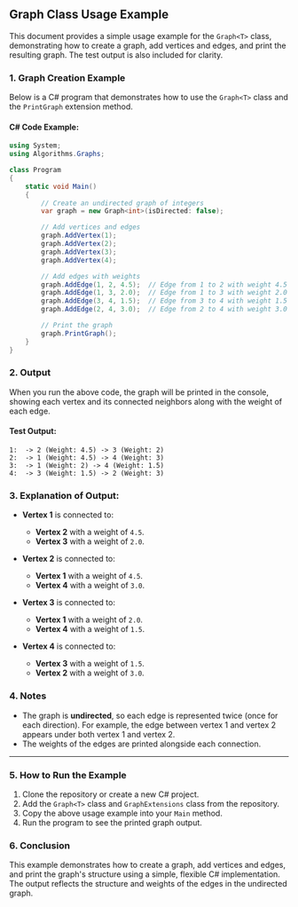 ## Graph Class Usage Example

This document provides a simple usage example for the `Graph<T>` class, demonstrating how to create a graph, add
vertices and edges, and print the resulting graph. The test output is also included for clarity.

### 1. Graph Creation Example

Below is a C# program that demonstrates how to use the `Graph<T>` class and the `PrintGraph` extension method.

#### C# Code Example:

```csharp
using System;
using Algorithms.Graphs;

class Program
{
    static void Main()
    {
        // Create an undirected graph of integers
        var graph = new Graph<int>(isDirected: false);

        // Add vertices and edges
        graph.AddVertex(1);
        graph.AddVertex(2);
        graph.AddVertex(3);
        graph.AddVertex(4);

        // Add edges with weights
        graph.AddEdge(1, 2, 4.5);  // Edge from 1 to 2 with weight 4.5
        graph.AddEdge(1, 3, 2.0);  // Edge from 1 to 3 with weight 2.0
        graph.AddEdge(3, 4, 1.5);  // Edge from 3 to 4 with weight 1.5
        graph.AddEdge(2, 4, 3.0);  // Edge from 2 to 4 with weight 3.0

        // Print the graph
        graph.PrintGraph();
    }
}
```

### 2. Output

When you run the above code, the graph will be printed in the console, showing each vertex and its connected neighbors
along with the weight of each edge.

#### Test Output:

```
1:  -> 2 (Weight: 4.5) -> 3 (Weight: 2)
2:  -> 1 (Weight: 4.5) -> 4 (Weight: 3)
3:  -> 1 (Weight: 2) -> 4 (Weight: 1.5)
4:  -> 3 (Weight: 1.5) -> 2 (Weight: 3)
```

### 3. Explanation of Output:

- **Vertex 1** is connected to:
    - **Vertex 2** with a weight of `4.5`.
    - **Vertex 3** with a weight of `2.0`.

- **Vertex 2** is connected to:
    - **Vertex 1** with a weight of `4.5`.
    - **Vertex 4** with a weight of `3.0`.

- **Vertex 3** is connected to:
    - **Vertex 1** with a weight of `2.0`.
    - **Vertex 4** with a weight of `1.5`.

- **Vertex 4** is connected to:
    - **Vertex 3** with a weight of `1.5`.
    - **Vertex 2** with a weight of `3.0`.

### 4. Notes

- The graph is **undirected**, so each edge is represented twice (once for each direction). For example, the edge
  between vertex 1 and vertex 2 appears under both vertex 1 and vertex 2.
- The weights of the edges are printed alongside each connection.

---

### 5. How to Run the Example

1. Clone the repository or create a new C# project.
2. Add the `Graph<T>` class and `GraphExtensions` class from the repository.
3. Copy the above usage example into your `Main` method.
4. Run the program to see the printed graph output.

### 6. Conclusion

This example demonstrates how to create a graph, add vertices and edges, and print the graph's structure using a simple,
flexible C# implementation. The output reflects the structure and weights of the edges in the undirected graph.